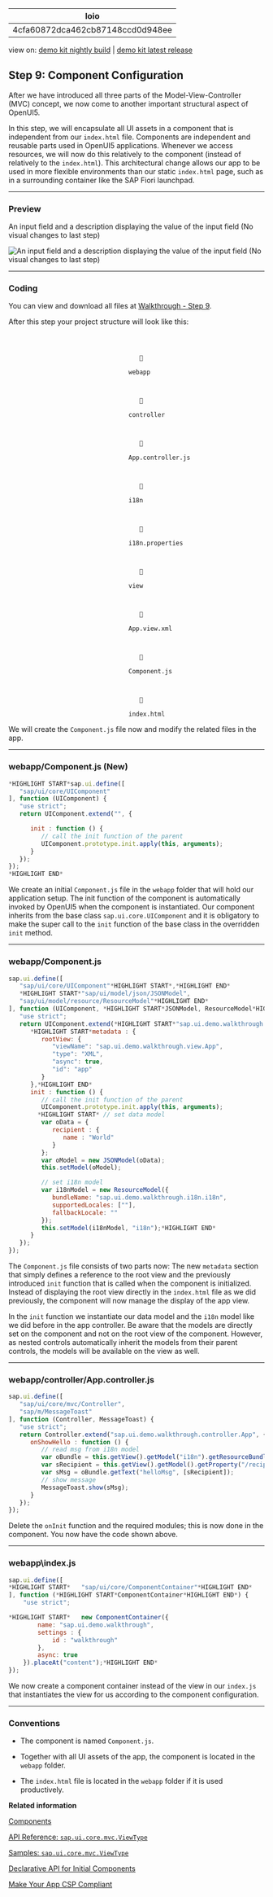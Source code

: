 <!-- loio4cfa60872dca462cb87148ccd0d948ee -->

| loio |
| -----|
| 4cfa60872dca462cb87148ccd0d948ee |

<div id="loio">

view on: [demo kit nightly build](https://openui5nightly.hana.ondemand.com/#/topic/4cfa60872dca462cb87148ccd0d948ee) | [demo kit latest release](https://openui5.hana.ondemand.com/#/topic/4cfa60872dca462cb87148ccd0d948ee)</div>

## Step 9: Component Configuration

After we have introduced all three parts of the Model-View-Controller \(MVC\) concept, we now come to another important structural aspect of OpenUI5.

In this step, we will encapsulate all UI assets in a component that is independent from our `index.html` file. Components are independent and reusable parts used in OpenUI5 applications. Whenever we access resources, we will now do this relatively to the component \(instead of relatively to the `index.html`\). This architectural change allows our app to be used in more flexible environments than our static `index.html` page, such as in a surrounding container like the SAP Fiori launchpad.

***

### Preview

   
  
An input field and a description displaying the value of the input field \(No visual changes to last step\)<a name="loio4cfa60872dca462cb87148ccd0d948ee__fig_r1j_pst_mr"/>

 ![](loioe5a9bb4cb06b4d9c8b37914bf5cd2d13_HiRes.png "An input field and a description displaying the value of the input field (No
					visual changes to last step)") 

***

### Coding

You can view and download all files at [Walkthrough - Step 9](https://openui5.hana.ondemand.com/explored.html#/sample/sap.m.tutorial.walkthrough.09/preview).

After this step your project structure will look like this:

`  
                                       
                                       
                                       
                                       
                                       
                                  webapp`  
 `     
                                       
                                       
                                       
                                       
                                       
                                  controller`  
 `        
                                       
                                       
                                       
                                       
                                       
                                  App.controller.js`  
 `     
                                       
                                       
                                       
                                       
                                       
                                  i18n`  
 `        
                                       
                                       
                                       
                                       
                                       
                                  i18n.properties`  
 `     
                                       
                                       
                                       
                                       
                                       
                                  view`  
 `        
                                       
                                       
                                       
                                       
                                       
                                  App.view.xml`  
 `     
                                       
                                       
                                       
                                       
                                       
                                  Component.js`  
 `     
                                       
                                       
                                       
                                       
                                       
                                  index.html`  
 

We will create the `Component.js` file now and modify the related files in the app.

***

### webapp/Component.js \(New\)

``` js
*HIGHLIGHT START*sap.ui.define([
   "sap/ui/core/UIComponent"
], function (UIComponent) {
   "use strict";
   return UIComponent.extend("", {

      init : function () {
         // call the init function of the parent
         UIComponent.prototype.init.apply(this, arguments);
      }
   });
});
*HIGHLIGHT END*
```

We create an initial `Component.js` file in the `webapp` folder that will hold our application setup. The init function of the component is automatically invoked by OpenUI5 when the component is instantiated. Our component inherits from the base class `sap.ui.core.UIComponent` and it is obligatory to make the super call to the `init` function of the base class in the overridden `init` method.

***

### webapp/Component.js

``` js
sap.ui.define([
   "sap/ui/core/UIComponent"*HIGHLIGHT START*,*HIGHLIGHT END*
   *HIGHLIGHT START*"sap/ui/model/json/JSONModel",
   "sap/ui/model/resource/ResourceModel"*HIGHLIGHT END*
], function (UIComponent, *HIGHLIGHT START*JSONModel, ResourceModel*HIGHLIGHT END*) {
   "use strict";
   return UIComponent.extend(*HIGHLIGHT START*"sap.ui.demo.walkthrough.Component*HIGHLIGHT END*", {
      *HIGHLIGHT START*metadata : {
         rootView: {
            "viewName": "sap.ui.demo.walkthrough.view.App",
            "type": "XML",
            "async": true,
            "id": "app"
         }
      },*HIGHLIGHT END*
      init : function () {
         // call the init function of the parent
         UIComponent.prototype.init.apply(this, arguments);
        *HIGHLIGHT START* // set data model
         var oData = {
            recipient : {
               name : "World"
            }
         };
         var oModel = new JSONModel(oData);
         this.setModel(oModel);

         // set i18n model
         var i18nModel = new ResourceModel({
            bundleName: "sap.ui.demo.walkthrough.i18n.i18n",
            supportedLocales: [""],
            fallbackLocale: ""
         });
         this.setModel(i18nModel, "i18n");*HIGHLIGHT END*
      }
   });
});

```

The `Component.js` file consists of two parts now: The new `metadata` section that simply defines a reference to the root view and the previously introduced `init` function that is called when the component is initialized. Instead of displaying the root view directly in the `index.html` file as we did previously, the component will now manage the display of the app view.

In the `init` function we instantiate our data model and the `i18n` model like we did before in the app controller. Be aware that the models are directly set on the component and not on the root view of the component. However, as nested controls automatically inherit the models from their parent controls, the models will be available on the view as well.

***

### webapp/controller/App.controller.js

``` js
sap.ui.define([
   "sap/ui/core/mvc/Controller",
   "sap/m/MessageToast"
], function (Controller, MessageToast) {
   "use strict";
   return Controller.extend("sap.ui.demo.walkthrough.controller.App", {
      onShowHello : function () {
         // read msg from i18n model
         var oBundle = this.getView().getModel("i18n").getResourceBundle();
         var sRecipient = this.getView().getModel().getProperty("/recipient/name");
         var sMsg = oBundle.getText("helloMsg", [sRecipient]);
         // show message
         MessageToast.show(sMsg);
      }
   });
});

```

Delete the `onInit` function and the required modules; this is now done in the component. You now have the code shown above.

***

<a name="loio4cfa60872dca462cb87148ccd0d948ee__section_ok2_4n5_zgb"/>

### webapp\\index.js

``` js
sap.ui.define([
*HIGHLIGHT START*	"sap/ui/core/ComponentContainer"*HIGHLIGHT END*
], function (*HIGHLIGHT START*ComponentContainer*HIGHLIGHT END*) {
	"use strict";

*HIGHLIGHT START*	new ComponentContainer({
		name: "sap.ui.demo.walkthrough",
		settings : {
			id : "walkthrough"
		},
		async: true
	}).placeAt("content");*HIGHLIGHT END*
});
```

We now create a component container instead of the view in our `index.js` that instantiates the view for us according to the component configuration.

***

### Conventions

-   The component is named `Component.js`.

-   Together with all UI assets of the app, the component is located in the `webapp` folder.

-   The `index.html` file is located in the `webapp` folder if it is used productively.


**Related information**  


[Components](Components_958ead5.md)

[API Reference: `sap.ui.core.mvc.ViewType`](https://openui5.hana.ondemand.com/#docs/api/symbols/sap.ui.core.mvc.ViewType.html)

[Samples: `sap.ui.core.mvc.ViewType` ](https://openui5.hana.ondemand.com/explored.html#/entity/sap.ui.core.mvc.ViewType/samples)

[Declarative API for Initial Components](Declarative_API_for_Initial_Components_82a0fce.md)

[Make Your App CSP Compliant](Make_Your_App_CSP_Compliant_1f81a09.md)

